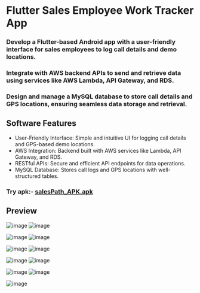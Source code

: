 # Flutter Sales Employee Work Tracker App
### Develop a Flutter-based Android app with a user-friendly interface for sales employees to log call details and demo locations.
### Integrate with AWS backend APIs to send and retrieve data using services like AWS Lambda, API Gateway, and RDS.
### Design and manage a MySQL database to store call details and GPS locations, ensuring seamless data storage and retrieval.

## Software Features
* User-Friendly Interface: Simple and intuitive UI for logging call details and GPS-based demo locations.
* AWS Integration: Backend built with AWS services like Lambda, API Gateway, and RDS.
* RESTful APIs: Secure and efficient API endpoints for data operations.
* MySQL Database: Stores call logs and GPS locations with well-structured tables.

### Try apk:- [salesPath_APK.apk](https://github.com/Sushanthsush43/SalesEmploye_WorkTracking_Flutter/blob/main/app-release.apk)

## Preview

![image](https://github.com/Sushanthsush43/SalesEmploye_WorkTracking_Flutter/blob/main/assets/1.jpg)
![image](https://github.com/Sushanthsush43/SalesEmploye_WorkTracking_Flutter/blob/main/assets/2.jpg)

![image](https://github.com/Sushanthsush43/SalesEmploye_WorkTracking_Flutter/blob/main/assets/3.jpg)
![image](https://github.com/Sushanthsush43/SalesEmploye_WorkTracking_Flutter/blob/main/assets/4.jpg)

![image](https://github.com/Sushanthsush43/SalesEmploye_WorkTracking_Flutter/blob/main/assets/0.jpg)
![image](https://github.com/Sushanthsush43/SalesEmploye_WorkTracking_Flutter/blob/main/assets/00.jpg)

![image](https://github.com/Sushanthsush43/SalesEmploye_WorkTracking_Flutter/blob/main/assets/22.jpg)
![image](https://github.com/Sushanthsush43/SalesEmploye_WorkTracking_Flutter/blob/main/assets/44.jpg)

![image](https://github.com/Sushanthsush43/SalesEmploye_WorkTracking_Flutter/blob/main/assets/66.jpg)
![image](https://github.com/Sushanthsush43/SalesEmploye_WorkTracking_Flutter/blob/main/assets/88.jpg)

![image](https://github.com/Sushanthsush43/SalesEmploye_WorkTracking_Flutter/blob/main/assets/99.jpg)


